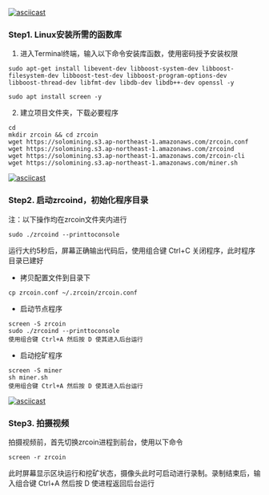 [![asciicast](https://asciinema.org/a/IKT7Ha30YG5ond1ofk87zX2Yg.svg)](https://asciinema.org/a/IKT7Ha30YG5ond1ofk87zX2Yg)
### Step1. Linux安装所需的函数库

1. 进入Terminal终端，输入以下命令安装库函数，使用密码授予安装权限
```
sudo apt-get install libevent-dev libboost-system-dev libboost-filesystem-dev libboost-test-dev libboost-program-options-dev libboost-thread-dev libfmt-dev libdb-dev libdb++-dev openssl -y

sudo apt install screen -y
```
2. 建立项目文件夹，下载必要程序
```
cd
mkdir zrcoin && cd zrcoin
wget https://solomining.s3.ap-northeast-1.amazonaws.com/zrcoin.conf
wget https://solomining.s3.ap-northeast-1.amazonaws.com/zrcoind
wget https://solomining.s3.ap-northeast-1.amazonaws.com/zrcoin-cli
wget https://solomining.s3.ap-northeast-1.amazonaws.com/miner.sh
```

[![asciicast](https://asciinema.org/a/PoS3FJWicvzrx5lSXeBVnJkD7.svg)](https://asciinema.org/a/PoS3FJWicvzrx5lSXeBVnJkD7)
### Step2. 启动zrcoind，初始化程序目录

注：以下操作均在zrcoin文件夹内进行
```
sudo ./zrcoind --printtoconsole
```
运行大约5秒后，屏幕正确输出代码后，使用组合键 Ctrl+C 关闭程序，此时程序目录已建好

* 拷贝配置文件到目录下
```
cp zrcoin.conf ~/.zrcoin/zrcoin.conf
```

* 启动节点程序
```
screen -S zrcoin
sudo ./zrcoind --printtoconsole
使用组合键 Ctrl+A 然后按 D 使其进入后台运行
```

* 启动挖矿程序
```
screen -S miner
sh miner.sh
使用组合键 Ctrl+A 然后按 D 使其进入后台运行
```

[![asciicast](https://asciinema.org/a/10XD17qMMOL7FRJ5O1DAe2wng.svg)](https://asciinema.org/a/10XD17qMMOL7FRJ5O1DAe2wng)
### Step3. 拍摄视频

拍摄视频前，首先切换zrcoin进程到前台，使用以下命令
```
screen -r zrcoin
```
此时屏幕显示区块运行和挖矿状态，摄像头此时可启动进行录制。录制结束后，输入组合键 Ctrl+A 然后按 D 使进程返回后台运行
